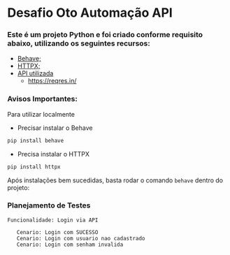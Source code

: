 # Desafio Oto Automação API 

### Este é um projeto Python e foi criado conforme requisito abaixo, utilizando os seguintes recursos:

<!--ts-->
   * [Behave;](#https://behave.readthedocs.io/en/latest/)
   * [HTTPX;](#https://www.python-httpx.org/)
* [API utilizada](#https://reqres.in/)
    - https://reqres.in/
<!--te-->

### Avisos Importantes: 

Para utilizar localmente

<!--ts-->
   * Precisar instalar o Behave

 ```bash
pip install behave
```
   
   * Precisa instalar o HTTPX

 ```bash
pip install httpx
```

Após instalações bem sucedidas, basta rodar o comando ```behave``` dentro do projeto:

<!--te-->

### Planejamento de Testes 

 ```gherkin
Funcionalidade: Login via API

    Cenario: Login com SUCESSO
    Cenario: Login com usuario nao cadastrado
    Cenario: Login com senham invalida
```
